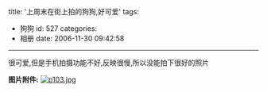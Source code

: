 title: '上周末在街上拍的狗狗,好可爱'
tags:
  - 狗狗
id: 527
categories:
  - 相册
date: 2006-11-30 09:42:58
---

很可爱,但是手机拍摄功能不好,反映很慢,所以没能拍下很好的照片

**图片附件:**
[![p103.jpg](//blog.foolbird.net/wp-content/uploads/2007/01/28_p103.jpg)](http://www.foolbird.net/527.html/p103.jpg "p103.jpg")